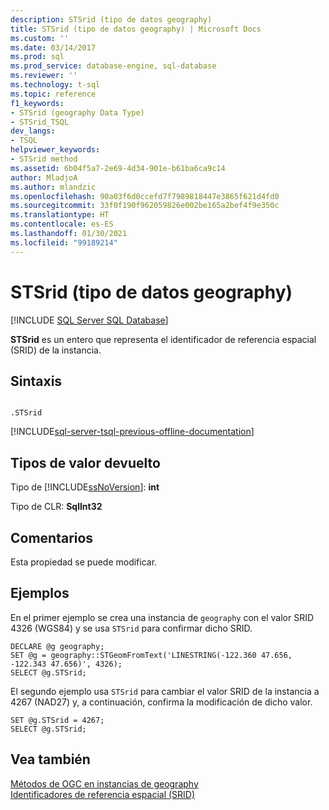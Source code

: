 ```yaml
---
description: STSrid (tipo de datos geography)
title: STSrid (tipo de datos geography) | Microsoft Docs
ms.custom: ''
ms.date: 03/14/2017
ms.prod: sql
ms.prod_service: database-engine, sql-database
ms.reviewer: ''
ms.technology: t-sql
ms.topic: reference
f1_keywords:
- STSrid (geography Data Type)
- STSrid_TSQL
dev_langs:
- TSQL
helpviewer_keywords:
- STSrid method
ms.assetid: 6b04f5a7-2e69-4d34-901e-b61ba6ca9c14
author: MladjoA
ms.author: mlandzic
ms.openlocfilehash: 90a03f6d0ccefd7f7989818447e3865f621d4fd0
ms.sourcegitcommit: 33f0f190f962059826e002be165a2bef4f9e350c
ms.translationtype: HT
ms.contentlocale: es-ES
ms.lasthandoff: 01/30/2021
ms.locfileid: "99189214"
---
```

# <a name="stsrid-geography-data-type"></a>STSrid (tipo de datos geography)
[!INCLUDE [SQL Server SQL Database](../../includes/applies-to-version/sql-asdb.md)]

  **STSrid** es un entero que representa el identificador de referencia espacial (SRID) de la instancia.  
  
## <a name="syntax"></a>Sintaxis  
  
```  
  
.STSrid  
```  
  
[!INCLUDE[sql-server-tsql-previous-offline-documentation](../../includes/sql-server-tsql-previous-offline-documentation.md)]

## <a name="return-types"></a>Tipos de valor devuelto
 Tipo de [!INCLUDE[ssNoVersion](../../includes/ssnoversion-md.md)]: **int**  
  
 Tipo de CLR: **SqlInt32**  
  
## <a name="remarks"></a>Comentarios  
 Esta propiedad se puede modificar.  
  
## <a name="examples"></a>Ejemplos  
 En el primer ejemplo se crea una instancia de `geography` con el valor SRID 4326 (WGS84) y se usa `STSrid` para confirmar dicho SRID.  
  
```  
DECLARE @g geography;  
SET @g = geography::STGeomFromText('LINESTRING(-122.360 47.656, -122.343 47.656)', 4326);  
SELECT @g.STSrid;  
```  
  
 El segundo ejemplo usa `STSrid` para cambiar el valor SRID de la instancia a 4267 (NAD27) y, a continuación, confirma la modificación de dicho valor.  
  
```  
SET @g.STSrid = 4267;  
SELECT @g.STSrid;  
```  
  
## <a name="see-also"></a>Vea también  
 [Métodos de OGC en instancias de geography](../../t-sql/spatial-geography/ogc-methods-on-geography-instances.md)   
 [Identificadores de referencia espacial &#40;SRID&#41;](../../relational-databases/spatial/spatial-reference-identifiers-srids.md)  
  
  
